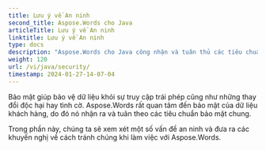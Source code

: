 ```yaml
---
title: Lưu ý về An ninh
second_title: Aspose.Words cho Java
articleTitle: Lưu ý về An ninh
linktitle: Lưu ý về An ninh
type: docs
description: "Aspose.Words cho Java công nhận và tuân thủ các tiêu chuẩn an ninh phổ biến để đảm bảo mức độ bảo mật dữ liệu cao. Nhìn vào các vấn đề an ninh có thể xảy ra và khuyến nghị về cách tránh chúng."
weight: 120
url: /vi/java/security/
timestamp: 2024-01-27-14-07-04
---
```


Bảo mật giúp bảo vệ dữ liệu khỏi sự truy cập trái phép cũng như những thay đổi độc hại hay tình cờ. Aspose.Words rất quan tâm đến bảo mật của dữ liệu khách hàng, do đó nó nhận ra và tuân theo các tiêu chuẩn bảo mật chung.

Trong phần này, chúng ta sẽ xem xét một số vấn đề an ninh và đưa ra các khuyến nghị về cách tránh chúng khi làm việc với Aspose.Words.
